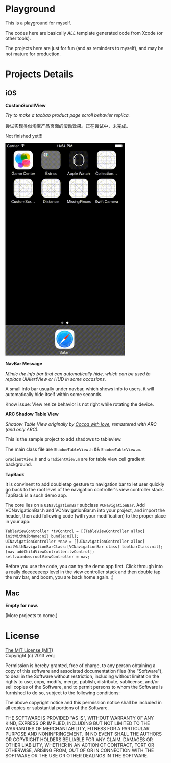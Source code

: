 Playground
==========

This is a playground for myself.

The codes here are basically *ALL* template generated code from Xcode (or other tools).

The projects here are just for fun (and as reminders to myself), and may be not mature for production.

Projects Details
================

iOS
---

**CustomScrollView**

*Try to make a taobao product page scroll behavier replica.*

尝试实现类似淘宝产品页面的滚动效果。正在尝试中，未完成。

Not finished yet!!!

![Gif](https://raw.githubusercontent.com/venj/playground/master/CustomScrollView/screen.gif)

**NavBar Message**

*Mimic the info bar that can automatically hide, which can be used to replace UIAlertView or HUD in some occasions.*

A small info bar usually under navbar, which shows info to users, it will automatically hide itself within some seconds.

Know issue: View resize behavior is not right while rotating the device.

**ARC Shadow Table View**

*Shadow Table View originally by [Cocoa with love](http://www.cocoawithlove.com/2009/08/adding-shadow-effects-to-uitableview.html), remastered with ARC (and only ARC).*

This is the sample project to add shadows to tableview. 

The main class file are `ShadowTableView.h` && `ShadowTableView.m`. 

`GradientView.h` and `GradientView.m` are for table view cell gradient background.

**TapBack**

It is convinent to add doubletap gesture to navigation bar to let user quickly go back to the root level of the navigation controller's view controller stack. TapBack is a such demo app.

The core lies on a `UINavigationBar` subclass `VCNavigationBar`. Add VCNavigationBar.h and VCNavigationBar.m into your project, and import the header, then add following code (with your modification) to the proper place in your app:

```objc
TableViewController *tvControl = [[TableViewController alloc] initWithNibName:nil bundle:nil];
UINavigationController *nav = [[UINavigationController alloc] initWithNavigationBarClass:[VCNavigationBar class] toolbarClass:nil];
[nav addChildViewController:tvControl];
self.window.rootViewController = nav;
```

Before you use the code, you can try the demo app first. Click through into a really deeeeeeeep level in the view controller stack and then double tap the nav bar, and boom, you are back home again. ;) 

Mac
---

**Empty for now.**

(More projects to come.)


License
=======

[The MIT License (MIT)](http://opensource.org/licenses/MIT)<br>
Copyright (c) 2013 venj

Permission is hereby granted, free of charge, to any person obtaining a copy of this software and associated documentation files (the "Software"), to deal in the Software without restriction, including without limitation the rights to use, copy, modify, merge, publish, distribute, sublicense, and/or sell copies of the Software, and to permit persons to whom the Software is furnished to do so, subject to the following conditions:

The above copyright notice and this permission notice shall be included in all copies or substantial portions of the Software.

THE SOFTWARE IS PROVIDED "AS IS", WITHOUT WARRANTY OF ANY KIND, EXPRESS OR IMPLIED, INCLUDING BUT NOT LIMITED TO THE WARRANTIES OF MERCHANTABILITY, FITNESS FOR A PARTICULAR PURPOSE AND NONINFRINGEMENT. IN NO EVENT SHALL THE AUTHORS OR COPYRIGHT HOLDERS BE LIABLE FOR ANY CLAIM, DAMAGES OR OTHER LIABILITY, WHETHER IN AN ACTION OF CONTRACT, TORT OR OTHERWISE, ARISING FROM, OUT OF OR IN CONNECTION WITH THE SOFTWARE OR THE USE OR OTHER DEALINGS IN THE SOFTWARE.